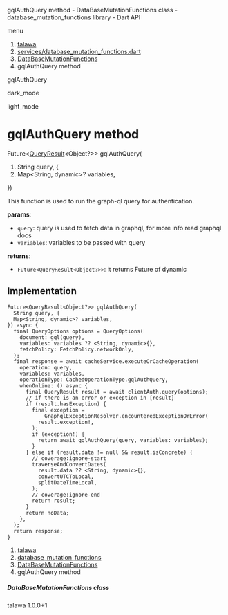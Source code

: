 




gqlAuthQuery method - DataBaseMutationFunctions class - database\_mutation\_functions library - Dart API







menu

1. [talawa](../../index.html)
2. [services/database\_mutation\_functions.dart](../../services_database_mutation_functions/services_database_mutation_functions-library.html)
3. [DataBaseMutationFunctions](../../services_database_mutation_functions/DataBaseMutationFunctions-class.html)
4. gqlAuthQuery method

gqlAuthQuery


dark\_mode

light\_mode




# gqlAuthQuery method


Future<[QueryResult](https://pub.dev/documentation/graphql/5.2.0-beta.9/graphql/QueryResult-class.html)<Object?>>
gqlAuthQuery(

1. String query, {
2. Map<String, dynamic>? variables,

})

This function is used to run the graph-ql query for authentication.

**params**:

* `query`: query is used to fetch data in graphql, for more info read graphql docs
* `variables`: variables to be passed with query

**returns**:

* `Future<QueryResult<Object?>>`: it returns Future of dynamic

## Implementation

```
Future<QueryResult<Object?>> gqlAuthQuery(
  String query, {
  Map<String, dynamic>? variables,
}) async {
  final QueryOptions options = QueryOptions(
    document: gql(query),
    variables: variables ?? <String, dynamic>{},
    fetchPolicy: FetchPolicy.networkOnly,
  );
  final response = await cacheService.executeOrCacheOperation(
    operation: query,
    variables: variables,
    operationType: CachedOperationType.gqlAuthQuery,
    whenOnline: () async {
      final QueryResult result = await clientAuth.query(options);
      // if there is an error or exception in [result]
      if (result.hasException) {
        final exception =
            GraphqlExceptionResolver.encounteredExceptionOrError(
          result.exception!,
        );
        if (exception!) {
          return await gqlAuthQuery(query, variables: variables);
        }
      } else if (result.data != null && result.isConcrete) {
        // coverage:ignore-start
        traverseAndConvertDates(
          result.data ?? <String, dynamic>{},
          convertUTCToLocal,
          splitDateTimeLocal,
        );
        // coverage:ignore-end
        return result;
      }
      return noData;
    },
  );
  return response;
}
```

 


1. [talawa](../../index.html)
2. [database\_mutation\_functions](../../services_database_mutation_functions/services_database_mutation_functions-library.html)
3. [DataBaseMutationFunctions](../../services_database_mutation_functions/DataBaseMutationFunctions-class.html)
4. gqlAuthQuery method

##### DataBaseMutationFunctions class





talawa
1.0.0+1






